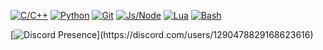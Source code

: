 [![C/C++](https://img.shields.io/badge/_C%2FC%2B%2B_-00599C?logo=c&logoColor=white)]()
[![Python](https://img.shields.io/badge/_Python_-3776AB?logo=python&logoColor=white)]()
[![Git](https://img.shields.io/badge/_Git_-F05032?logo=git&logoColor=white)]()
[![Js/Node](https://img.shields.io/badge/_Js%2FNode_-339933?logo=javascript&logoColor=white)]()
[![Lua](https://img.shields.io/badge/_Lua_-2C2D72?logo=lua&logoColor=white)]()
[![Bash](https://img.shields.io/badge/_Bash_-4EAA25?logo=gnubash&logoColor=white)]()

[![Discord Presence](https://lanyard.cnrad.dev/api/1290478829168623616?theme=dark&bg=111110&hideDiscrim=true&borderRadius=30px&idleMessage=Coding%20CSharp%20or%20Python...)](https://discord.com/users/1290478829168623616)
